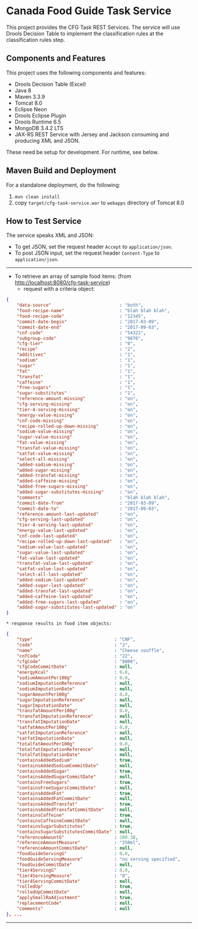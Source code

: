 # Canada Food Guide Task Service

This project provides the CFG Task REST Services.
The service will use Drools Decision Table to implement the classification rules at the classification rules step.

## Components and Features

This project uses the following components and features:

* Drools Decision Table (Excel)
* Java 8
* Maven 3.3.9
* Tomcat 8.0
* Eclipse Neon
* Drools Eclipse Plugin
* Drools Runtime 6.5
* MongoDB 3.4.2 LTS
* JAX-RS REST Service with Jersey and Jackson consuming and producing XML and JSON.

These need be setup for development.  For runtime, see below.

<!-- ## How to Set up Eclipse Plugins -->

<!-- * Install GEF [http://download.eclipse.org/tools/gef/updates/releases/](http://download.eclipse.org/tools/gef/updates/releases/) -->
<!-- * Install Drools: [http://download.jboss.org/drools/release/6.5.0.Final/org.drools.updatesite/](http://download.jboss.org/drools/release/6.5.0.Final/org.drools.updatesite/) -->

## Maven Build and Deployment

For a standalone deployment, do the following:

1. `mvn clean install`
2. copy `target/cfg-task-service.war` to `webapps` directory of Tomcat 8.0

## How to Test Service

The service speaks XML and JSON:
* To get JSON, set the request header `Accept` to `application/json`.
* To post JSON input, set the request header `Content-Type` to `application/json`.

---

* To retrieve an array of sample food items: (from [http://localhost:8080/cfg-task-service](http://localhost:8080/cfg-task-service))
	* request with a criteria object:

```json
{
	"data-source"                          : "both",
	"food-recipe-name"                     : "blah blah blah",
	"food-recipe-code"                     : "12345",
	"commit-date-begin"                    : "2017-03-09",
	"commit-date-end"                      : "2017-09-03",
	"cnf-code"                             : "54321",
	"subgroup-code"                        : "9876",
	"cfg-tier"                             : "0",
	"recipe"                               : "2",
	"additives"                            : "1",
	"sodium"                               : "1",
	"sugar"                                : "1",
	"fat"                                  : "1",
	"transfat"                             : "1",
	"caffeine"                             : "1",
	"free-sugars"                          : "1",
	"sugar-substitutes"                    : "1",
	"reference-amount-missing"             : "on",
	"cfg-serving-missing"                  : "on",
	"tier-4-serving-missing"               : "on",
	"energy-value-missing"                 : "on",
	"cnf-code-missing"                     : "on",
	"recipe-rolled-up-down-missing"        : "on",
	"sodium-value-missing"                 : "on",
	"sugar-value-missing"                  : "on",
	"fat-value-missing"                    : "on",
	"transfat-value-missing"               : "on",
	"satfat-value-missing"                 : "on",
	"select-all-missing"                   : "on",
	"added-sodium-missing"                 : "on",
	"added-sugar-missing"                  : "on",
	"added-transfat-missing"               : "on",
	"added-caffeine-missing"               : "on",
	"added-free-sugars-missing"            : "on",
	"added-sugar-substitutes-missing"      : "on",
	"comments"                             : "blah blah blah",
	"commit-date-from"                     : "2017-03-09",
	"commit-date-to"                       : "2017-09-03",
	"reference-amount-last-updated"        : "on",
	"cfg-serving-last-updated"             : "on",
	"tier-4-serving-last-updated"          : "on",
	"energy-value-last-updated"            : "on",
	"cnf-code-last-updated"                : "on",
	"recipe-rolled-up-down-last-updated"   : "on",
	"sodium-value-last-updated"            : "on",
	"sugar-value-last-updated"             : "on",
	"fat-value-last-updated"               : "on",
	"transfat-value-last-updated"          : "on",
	"satfat-value-last-updated"            : "on",
	"select-all-last-updated"              : "on",
	"added-sodium-last-updated"            : "on",
	"added-sugar-last-updated"             : "on",
	"added-transfat-last-updated"          : "on",
	"added-caffeine-last-updated"          : "on",
	"added-free-sugars-last-updated"       : "on",
	"added-sugar-substitutes-last-updated" : "on"
}
```

	* response results in food item objects:

```json
{
	"type"                               : "CNF",
	"code"                               : "2",
	"name"                               : "Cheese souffle",
	"cnfCode"                            : "22",
	"cfgCode"                            : "8000",
	"cfgCodeCommitDate"                  : null,
	"energyKcal"                         : 0.0,
	"sodiumAmountPer100g"                : 0.0,
	"sodiumImputationReference"          : null,
	"sodiumImputationDate"               : null,
	"sugarAmountPer100g"                 : 0.0,
	"sugarImputationReference"           : null,
	"sugarImputationDate"                : null,
	"transfatAmountPer100g"              : 0.0,
	"transfatImputationReference"        : null,
	"transfatImputationDate"             : null,
	"satfatAmoutPer100g"                 : 0.0,
	"satfatImputationReference"          : null,
	"satfatImputationDate"               : null,
	"totalfatAmoutPer100g"               : 0.0,
	"totalfatImputationReference"        : null,
	"totalfatImputationDate"             : null,
	"containsAddedSodium"                : true,
	"containsAddedSodiumCommitDate"      : null,
	"containsAddedSugar"                 : true,
	"containsAddedSugarCommitDate"       : null,
	"containsFreeSugars"                 : true,
	"containsFreeSugarsCommitDate"       : null,
	"containsAddedFat"                   : true,
	"containsAddedFatCommitDate"         : null,
	"containsAddedTransfat"              : true,
	"containsAddedTransfatCommitDate"    : null,
	"containsCaffeine"                   : true,
	"containsCaffeineCommitDate"         : null,
	"containsSugarSubstitutes"           : true,
	"containsSugarSubstitutesCommitDate" : null,
	"referenceAmountG"                   : 100.38,
	"referenceAmountMeasure"             : "250ml",
	"referenceAmountCommitDate"          : null,
	"foodGuideServingG"                  : 0.0,
	"foodGuideServingMeasure"            : "no serving specified",
	"foodGuideCommitDate"                : null,
	"tier4ServingG"                      : 0.0,
	"tier4ServingMeasure"                : "0",
	"tier4ServingCommitDate"             : null,
	"rolledUp"                           : true,
	"rolledUpCommitDate"                 : null,
	"applySmallRaAdjustment"             : true,
	"replacementCode"                    : null,
	"comments"                           : null
}, ...
```

---

<!-- * Set Food Flags -->

<!-- Use the sample array of food items to issue a POST request to URL: [http://localhost:8080/food-classification-service-poc/service/flags](http://localhost:8080/food-classification-service-poc/service/flags) -->
<!-- Set the request body to the sample array.  The returned sample food array should have some food flags set such as 'SugarAdded': true. -->


<!-- * Adjust Food Tiers -->

<!-- Use the returned array of food items from the flags step to issue a POST request to URL: [http://localhost:8080/food-classification-service-poc/service/tier-adjustments](http://localhost:8080/food-classification-service-poc/service/tier-adjustments). -->
<!-- Set the request body to the sample array.  The returned sample food array should have food tiers adjusted. -->


